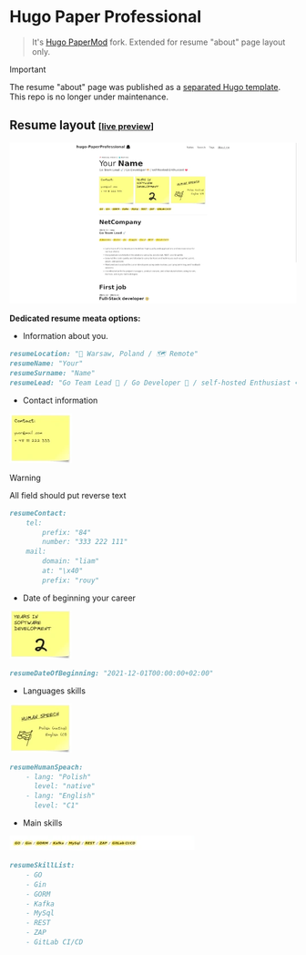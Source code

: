 # Hugo Paper Professional

> It's [Hugo PaperMod](https://github.com/adityatelange/hugo-PaperMod) fork. Extended for resume "about" page layout only.

> [!IMPORTANT]
> The resume "about" page was published as a [separated Hugo template](https://github.com/devintrap/sticky-notes-resume). This repo is no longer under maintenance.


## Resume layout <small style="font-size: 70%;">[[live preview](https://devintrap.com/aboutme/)]</small>

![hugo-PaperProfesional-resume](https://raw.githubusercontent.com/devintrap/hugo-PaperProfessional/dev/static/hugo-PaperProfesional-resume.webp)

**Dedicated resume meata options:**

- Information about you.
```md
resumeLocation: "📌 Warsaw, Poland / 🗺️ Remote"
resumeName: "Your"
resumeSurname: "Name"
resumeLead: "Go Team Lead 🚀 / Go Developer 🐹 / self-hosted Enthusiast ❤️"
```
- Contact information 

![hugo-PaperProfesional-resume-contact.webp](https://raw.githubusercontent.com/devintrap/hugo-PaperProfessional/dev/static/hugo-PaperProfesional-resume-contact.webp)

> [!WARNING]  
> All field should put reverse text

```md
resumeContact:
    tel:
        prefix: "84"
        number: "333 222 111"
    mail: 
        domain: "liam"
        at: "\x40"
        prefix: "rouy"
```

- Date of beginning your career

![hugo-PaperProfesional-resume-experience](https://raw.githubusercontent.com/devintrap/hugo-PaperProfessional/dev/static/hugo-PaperProfesional-resume-experience.webp)

```md
resumeDateOfBeginning: "2021-12-01T00:00:00+02:00"
```

-  Languages skills

![hugo-PaperProfesional-resume-languages](https://raw.githubusercontent.com/devintrap/hugo-PaperProfessional/dev/static/hugo-PaperProfesional-resume-languages.webp)

```md
resumeHumanSpeach:
    - lang: "Polish"
      level: "native"
    - lang: "English"
      level: "C1"
```

- Main skills 

![hugo-PaperProfesional-mainskills](https://raw.githubusercontent.com/devintrap/hugo-PaperProfessional/dev/static/hugo-PaperProfesional-mainskills.webp)

```md
resumeSkillList: 
    - GO
    - Gin
    - GORM
    - Kafka
    - MySql
    - REST
    - ZAP
    - GitLab CI/CD
```


